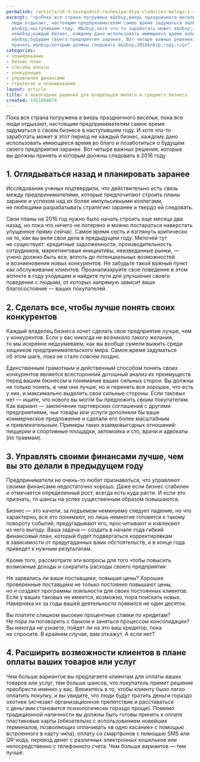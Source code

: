 ```yaml
---
permalink: /article/u6-4-novogodnih-resheniya-dlya-vladelcev-malogo-i-srednego-biznesa
excerpt: "<p>Пока вся страна погружена в&nbsp;вихрь праздничного веселья, пока все
  люди отдыхают, настоящим предпринимателям самое время задуматься о&nbsp;своем бизнесе
  в&nbsp;наступившем году. И&nbsp;хотя что-то заработать может в&nbsp;этот период
  не&nbsp;каждый бизнес, каждому дано использовать имеющееся время во&nbsp;благо и&nbsp;позаботиться
  о&nbsp;будущем своего предприятия заранее. Вот четыре важных решения, которые вы&nbsp;должны
  принять и&nbsp;которым должны следовать в&nbsp;2016&nbsp;году.</p>"
categories:
- планирование
- бизнес-план
- способы оплаты
- конкуренция
- управление финансами
- стратегия и планирование
layout: article
title: 4 новогодних решения для владельцев малого и среднего бизнеса
created: 1451888078
---
```

Пока вся страна погружена в вихрь праздничного веселья, пока все люди отдыхают, настоящим предпринимателям самое время задуматься о своем бизнесе в наступившем году. И хотя что-то заработать может в этот период не каждый бизнес, каждому дано использовать имеющееся время во благо и позаботиться о будущем своего предприятия заранее. Вот четыре важных решения, которые вы должны принять и которым должны следовать в 2016 году.

## 1. Оглядываться назад и планировать заранее ##

Исследования ученых подтвердили, что действительно есть связь между предпринимателями, которые предпочитают строить планы заранее и успехом над их более импульсивными коллегами, не любящими разрабатывать стратегию заранее и твердо ей следовать.

Свои планы на 2016 год нужно было начать строить еще месяца два назад, но пока что ничего не потеряно и можно постараться наверстать упущенное прямо сейчас. Самое время сесть и взглянуть критически на то, как вы вели свои дела в предыдущем году. Мелочей тут не существует: кредитные задолженности, производительность сотрудников, маркетинговые инициативы, неизведанные рынки, — учено должно быть все, вплоть до потенциальных возможностей и возникновения новых конкурентов. Не забудьте такой важный пункт как обслуживание клиентов. Проанализируйте свое поведение в этом аспекте в году уходящем и найдите пути для улучшения своего поведения с людьми, от которых напрямую зависит ваше благосостояние — ваших покупателей.

## 2. Сделать все, чтобы лучше понять своих конкурентов ##

Каждый владелец бизнеса хочет сделать свое предприятие лучше, чем у конкурентов. Если у вас никогда не возникало такого желания, то мы искренне недоумеваем, как вы вообще сумели выжить среди хищников предпринимательского мира. Самое время задуматься об этом шаге, пока не стало совсем поздно.

Единственным грамотным и действенным способом понять своих конкурентов является всесторонний дотошный анализ их преимуществ перед вашим бизнесом и понимание ваших сильных сторон. Вы должны не только понять, в чем они лучше, но и перенять все хорошее, что есть у них, и максимально выделить свои сильные стороны. Если таковых нет — ищите, что нового вы могли бы предложить своим покупателям. Как вариант — заключение партнерских соглашений с другими предприятиями, чьи товары или услуги дополняли бы ваше коммерческое предложение и сделали его более масштабным и привлекательным. Примеры таких взаимовыгодных отношений: пиццерии и спортивные площадки, автомойка и сто, врачи и адвокаты (по травмам).

## 3. Управлять своими финансами лучше, чем вы это делали в предыдущем году ##

Предприниматели не очень-то любят признаваться, что управляют своими финансами недостаточно хорошо. Даже если бизнес стабилен и отмечается определенный рост, всегда есть куда расти. И если это признать, то шансы на успех существенным образом повышаются.

Бизнес — это качели, за подъемом неминуемо следует падение, но что характерно, все это понимают, но лишь немногие готовятся к такому повороту событий, предугадывают его, просчитывают и извлекают из него выгоду. Ваша задача — создать в начале года гибкий финансовый план, который будет подвергаться корректировкам в зависимости от предугаданных вами обстоятельств, и в конце года приведет к нужным результатам.

Кроме того, рассмотрите эти вопросы для того чтобы повысить возможные доходы и сократить расходы своего предприятия:

Не зарвались ли ваши поставщики, повышая цены? Хорошие проверенные поставщики не только постоянно повышают цены, но и создают программы лояльности для своих постоянных клиентов. Если у ваших таковых не имеется, возможно, пора поискать новых. Наверняка их за годы вашей деятельности появился не один десяток.

Вы платите слишком высокие процентные ставки по кредитам? Не пора ли поговорить с банком и заняться процессом консолидации? Вы никогда не узнаете, пойдет ли на это ваш кредитор, пока не спросите. В крайнем случае, вам откажут. А если нет?

## 4. Расширить возможности клиентов в плане оплаты ваших товаров или услуг ##

Чем больше вариантов вы предлагаете клиентам для оплаты ваших товаров или услуг, тем больше шансов, что покупатель примет решение приобрести именно у вас. Вложитесь в то, чтобы клиенту было легко оплатить покупку, и вы увидите, что люди будут тратить деньги гораздо охотнее (исчезает организационное препятствие и расставаться с деньгами становится психологически гораздо проще). Помимо традиционной наличности вы должны быть готовы принять к оплате пластиковые карты (обязательно с использованием новейших терминалов, позволяющих оплачивать «в одно касание» с помощью встроенного в карту чипа), оплату со смартфонов с помощью SMS или QR-кода, перевод денег с различных электронных кошельков или непосредственно с телефонного счета. Чем больше вариантов — тем лучше.
